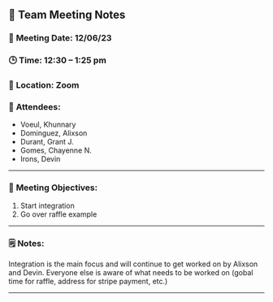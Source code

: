 ## 📝 **Team Meeting Notes**

### 📅 **Meeting Date**: 12/06/23


### 🕒 **Time**: 12:30 – 1:25 pm


### 📍 **Location**: Zoom


### 📣 **Attendees**:
- Voeul, Khunnary
- Dominguez, Alixson
- Durant, Grant J.
- Gomes, Chayenne N.
- Irons, Devin
---

### 🎯 **Meeting Objectives**:

1. Start integration
2. Go over raffle example

---

### 🗒️ **Notes**:

Integration is the main focus and will continue to get worked on by Alixson and Devin.
Everyone else is aware of what needs to be worked on (gobal time for raffle, address for stripe payment, etc.)

---
